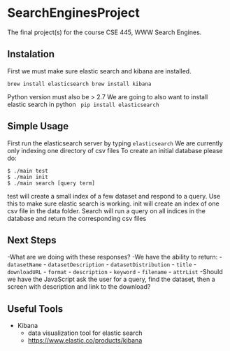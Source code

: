 # SearchEnginesProject
The final project(s) for the course CSE 445, WWW Search Engines.
## Instalation
First we must make sure elastic search and kibana are installed.

``brew install elasticsearch
  brew install kibana``

Python version must also be > 2.7
We are going to also want to install elastic search in python
`` pip install elasticsearch``
## Simple Usage
First run the elasticsearch server by typing `elasticsearch`
We are currently only indexing one directory of csv files
To create an initial database please do:
```
$ ./main test
$ ./main init
$ ./main search [query term]
```

test will create a small index of a few dataset and respond to a query. Use this to make sure elastic search is working.
init will create an index of one csv file in the data folder. 
Search will run a query on all indices in the database and return the corresponding csv files

## Next Steps
-What are we doing with these responses?
	-We have the ability to return:
		- ``datasetName``
		- ``datasetDescription``
		- ``datasetDistribution``
			- ``title``
			- ``downloadURL``
			- ``format``
			- ``description``
		- ``keyword``
		- ``filename``
		- ``attrList``
	-Should we have the JavaScript ask the user for a query, find the dataset, then a screen with description and link to the download?


## Useful Tools
- Kibana
	- data visualization tool for elastic search
	- https://www.elastic.co/products/kibana
